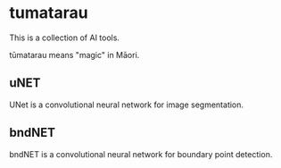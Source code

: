 # tumatarau

This is a collection of AI tools. 

tūmatarau means "magic" in Māori. 




## uNET

UNet is a convolutional neural network for image segmentation. 


## bndNET

bndNET is a convolutional neural network for boundary point detection. 


## 